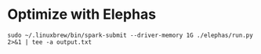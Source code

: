 # Optimize with Elephas
```
sudo ~/.linuxbrew/bin/spark-submit --driver-memory 1G ./elephas/run.py 2>&1 | tee -a output.txt
```
